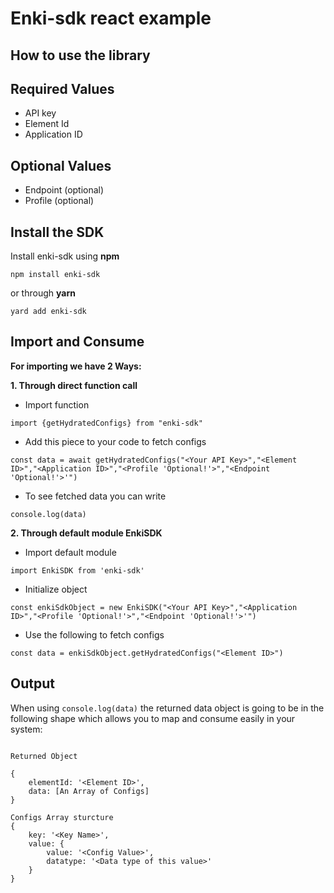 # Enki-sdk react example

## How to use the library

## Required Values

- API key
- Element Id
- Application ID

## Optional Values

- Endpoint (optional)
- Profile (optional)

## Install the SDK

Install enki-sdk using **npm**

```
npm install enki-sdk
```

or through **yarn**

```
yard add enki-sdk
```

## Import and Consume

**For importing we have 2 Ways:**

**1. Through direct function call**

- Import function

```
import {getHydratedConfigs} from "enki-sdk"
```

- Add this piece to your code to fetch configs

```
const data = await getHydratedConfigs("<Your API Key>","<Element ID>","<Application ID>","<Profile 'Optional!'>","<Endpoint 'Optional!'>'")
```

- To see fetched data you can write

```
console.log(data)
```

**2. Through default module EnkiSDK**

- Import default module

```
import EnkiSDK from 'enki-sdk'
```

- Initialize object

```
const enkiSdkObject = new EnkiSDK("<Your API Key>","<Application ID>","<Profile 'Optional!'>","<Endpoint 'Optional!'>'")
```

- Use the following to fetch configs

```
const data = enkiSdkObject.getHydratedConfigs("<Element ID>")
```

## Output

When using `console.log(data)` the returned data object is going to be in the following shape which allows you to map and consume easily in your system:

```

Returned Object

{
    elementId: '<Element ID>',
    data: [An Array of Configs]
}

Configs Array sturcture
{
    key: '<Key Name>',
    value: {
        value: '<Config Value>',
        datatype: '<Data type of this value>'
    }
}
```

